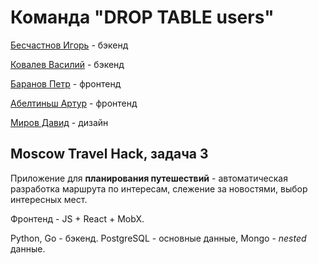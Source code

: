 # Команда "DROP TABLE users"
[Бесчастнов Игорь](https://github.com/VoidDruid) - бэкенд

[Ковалев Василий](https://github.com/KovalevVasiliy) - бэкенд

[Баранов Петр](https://github.com/daibogh) - фронтенд

[Абелтиньш Артур](https://github.com/FireworksX) - фронтенд

[Миров Давид](t.me/mirowdav) - дизайн

## Moscow Travel Hack, задача 3

Приложение для **планирования путешествий** - автоматическая разработка маршрута по интересам,
слежение за новостями, выбор интересных мест.

Фронтенд - JS + React + MobX.

Python, Go - бэкенд. PostgreSQL - основные данные, Mongo - *nested* данные.
